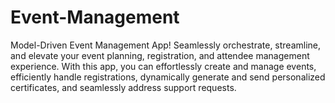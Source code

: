 # Event-Management
Model-Driven Event Management App! Seamlessly orchestrate, streamline, and elevate your event planning, registration, and attendee management experience. With this app, you can effortlessly create and manage events, efficiently handle registrations, dynamically generate and send personalized certificates, and seamlessly address support requests.
